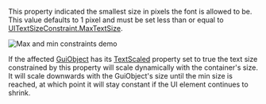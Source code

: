 This property indicated the smallest size in pixels the font is allowed to
be. This value defaults to 1 pixel and must be set less than or equal to
[UITextSizeConstraint.MaxTextSize](https://create.roblox.com/docs/reference/engine/classes/UITextSizeConstraint#MaxTextSize).

![Max and min constraints demo][1]

If the affected [GuiObject](https://create.roblox.com/docs/reference/engine/classes/GuiObject) has its [TextScaled](https://create.roblox.com/docs/reference/engine/classes/TextLabel#TextScaled)
property set to true the text size constrained by this property will scale
dynamically with the container's size. It will scale downwards with the
GuiObject's size until the min size is reached, at which point it will
stay constant if the UI element continues to shrink.

[1]: https://prod.docsiteassets.roblox.com/assets/blte9c47efb631349e0/UITextSizeConstraintDemo.gif